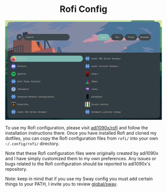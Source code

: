 <p align="center">
    <h1 align="center">Rofi Config</h1>
</p>

![Rofi screenshot](./rofi.png)

To use my Rofi configuration, please visit [adi1090x/rofi](https://github.com/adi1090x/rofi) and 
follow the installation instructions there. Once you have installed Rofi and cloned my dotfiles, 
you can copy the Rofi configuration files from `rofi/` into your own `~/.config/rofi/` directory.

Note that these Rofi configuration files were originally created by adi1090x and I have simply 
customized them to my own preferences. Any issues or bugs related to the Rofi configuration should 
be reported to adi1090x's repository.

Note: keep in mind that if you use my Sway config you must add certain things to your PATH, I invite 
you to review [global/sway](https://github.com/Johanx22x/dotfiles/tree/master/global/sway).
